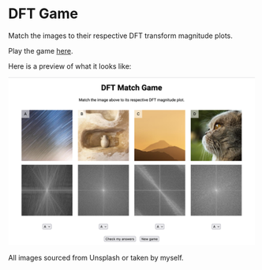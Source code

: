 # DFT Game

Match the images to their respective DFT transform magnitude plots.

Play the game [here](https://fadileledath.com/dftgame/).

Here is a preview of what it looks like:

<img src="preview.png" alt="Preview" width="500"/>

All images sourced from Unsplash or taken by myself.